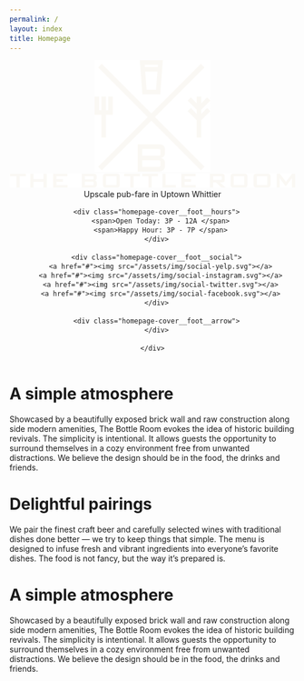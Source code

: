 ```yaml
---
permalink: /
layout: index
title: Homepage
---
```


<header class="homepage-cover">

  <!-- <iframe class="homepage-header__video" width="560" height="315" src="https://www.youtube.com/embed/lgakemU_do8?modestbranding=1;showinfo=0;controls=0;rel=0;fs=1;autoplay=1" frameborder="0" allowfullscreen></iframe> -->

  <div class="homepage-cover__overlay">
  </div>

  <div class="homepage-cover__content">
    <img class="homepage-cover__content__crest" src="/assets/img/crest--light.svg">
    <img class="homepage-cover__content__masthead" src="/assets/img/masthead.svg">
    <span>Upscale pub-fare in Uptown Whittier</span>
  </div>

  <div class="homepage-cover__foot">
    <div class="homepage-cover__foot__container">

      <div class="homepage-cover__foot__hours">
        <span>Open Today: 3P - 12A </span>
        <span>Happy Hour: 3P - 7P </span>
      </div>

      <div class="homepage-cover__foot__social">
        <a href="#"><img src="/assets/img/social-yelp.svg"></a>
        <a href="#"><img src="/assets/img/social-instagram.svg"></a>
        <a href="#"><img src="/assets/img/social-twitter.svg"></a>
        <a href="#"><img src="/assets/img/social-facebook.svg"></a>
      </div>

      <div class="homepage-cover__foot__arrow">
      </div>

    </div>
  </div>

</header>


<div class="slide slide--atmosphere">
  <div class="slide__content">
    <h1>A simple atmosphere</h1>
    <p>Showcased by a beautifully exposed brick wall and raw construction along side modern amenities, The Bottle Room evokes the idea of historic building revivals. The simplicity is intentional. It allows guests the opportunity to surround themselves in a cozy environment free from unwanted distractions. We believe the design should be in the food, the drinks and friends.</p>
  </div>

  <div class="slide__overlay">
  </div>

</div>


<div class="slide slide--pairings">
  <div class="slide__content">
    <h1>Delightful pairings</h1>
    <p>We pair the finest craft beer and carefully selected wines with traditional dishes done better — we try to keep things that simple. The menu is designed to infuse fresh and vibrant ingredients into everyone’s favorite dishes. The food is not fancy, but the way it’s prepared is.</p>
  </div>

  <div class="slide__overlay">
  </div>

</div>


<div class="slide slide--moment">
  <div class="slide__content">
    <h1>A simple atmosphere</h1>
    <p>Showcased by a beautifully exposed brick wall and raw construction along side modern amenities, The Bottle Room evokes the idea of historic building revivals. The simplicity is intentional. It allows guests the opportunity to surround themselves in a cozy environment free from unwanted distractions. We believe the design should be in the food, the drinks and friends.</p>
  </div>

  <div class="slide__overlay">
  </div>

</div>
